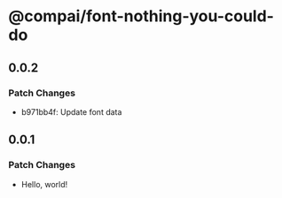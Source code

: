 # @compai/font-nothing-you-could-do

## 0.0.2

### Patch Changes

- b971bb4f: Update font data

## 0.0.1

### Patch Changes

- Hello, world!
